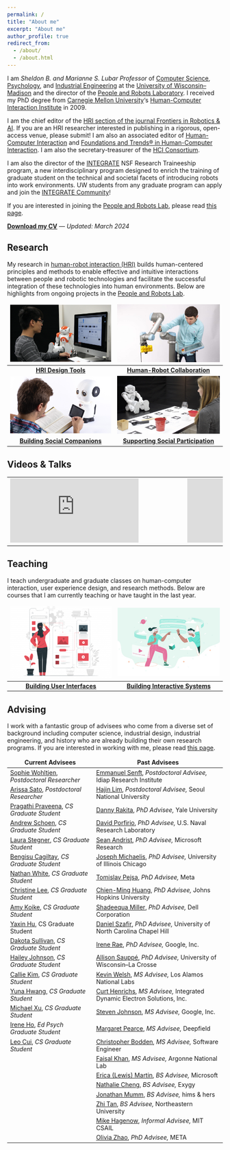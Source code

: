 ```yaml
---
permalink: /
title: "About me"
excerpt: "About me"
author_profile: true
redirect_from: 
  - /about/
  - /about.html
---
```


I am *Sheldon B. and Marianne S. Lubar Professor* of [Computer Science](http://cs.wisc.edu/), [Psychology](http://psych.wisc.edu/), and [Industrial Engineering](http://www.engr.wisc.edu/isye.html) at the [University of Wisconsin–Madison](http://wisc.edu/) and the director of the [People and Robots Laboratory](http://peopleandrobots.wisc.edu/). I received my PhD degree from [Carnegie Mellon University](http://cmu.edu/)‘s [Human-Computer Interaction Institute](http://hcii.cs.cmu.edu/) in 2009.

I am the chief editor of the [HRI section of the journal Frontiers in Robotics & AI](https://www.frontiersin.org/journals/robotics-and-ai/sections/human-robot-interaction#). If you are an HRI researcher interested in publishing in a rigorous, open-access venue, please submit! I am also an associated editor of [Human-Computer Interaction](https://www.tandfonline.com/toc/hhci20/current) and [Foundations and Trends® in Human-Computer Interaction](https://www.nowpublishers.com/HCI). I am also the secretary-treasurer of the [HCI Consortium](http://hcic.org/).

I am also the director of the [INTEGRATE](https://integrate.wisc.edu) NSF Research Traineeship program, a new interdisciplinary program designed to enrich the training of graduate student on the technical and societal facets of introducing robots into work environments. UW students from any graduate program can apply and join the [INTEGRATE Community](https://integrate.wisc.edu/seminars/)!

If you are interested in joining the [People and Robots Lab](http://peopleandrobots.wisc.edu), please read [this page](/joining).

<strong><a href="https://drive.google.com/file/d/1yvzv4dSAO-UWu_WF_4gfQUy1xZjLYKNg/view?usp=sharing" target="_blank">Download my CV</a></strong> — _Updated: March 2024_

## Research

My research in [human-robot interaction (HRI)](https://en.wikipedia.org/wiki/Human–robot_interaction) builds human-centered principles and methods to enable effective and intuitive interactions between people and robotic technologies and facilitate the successful integration of these technologies into human environments. Below are highlights from ongoing projects in the [People and Robots Lab](http://peopleandrobots.wisc.edu/).

<style>
table, td, th, tr {
   border: none;
}
thead {
   background-color: rgba(0, 0, 0, 0.0);
   border-bottom: 0px;
}
tr.border-bottom {
   border-bottom: 0px;
}
</style>

| [![](../images/Programming.png)](/portfolio/portfolio-1) | [![](../images/20180824_Robotics_112-980x608.jpg)](/portfolio/portfolio-2) |
| :-: | :-: |
| **[HRI Design Tools](/portfolio/portfolio-1)** | **[Human-Robot Collaboration](/portfolio/portfolio-2)** | 
| [![](../images/Educational-Robots.png)](/portfolio/portfolio-3) | [![](../images/TBI-Research.jpg)](/portfolio/portfolio-4) |
| **[Building Social Companions](/portfolio/portfolio-3)** | **[Supporting Social Participation](/portfolio/portfolio-4)** |

## Videos & Talks

<style>
table, td, th, tr {
   border: none;
}
thead {
   background-color: rgba(0, 0, 0, 0.0);
   border-bottom: 0px;
}
tr.border-bottom {
   border-bottom: 0px;
}
</style>

<table>
    <tr>
        <td class="style24" style="width: 400px">
            <div id='outerdiv' style="width: 400px; overflow-x:hidden;">
                <iframe src="https://www.youtube.com/embed/videoseries?list=PLaIgLiq4gIuZykeHKBJFIYl4VZZ2PcZQc" title="YouTube video player" frameborder="0" allow="accelerometer; autoplay; clipboard-write; encrypted-media; gyroscope; picture-in-picture; web-share" allowfullscreen></iframe>
            </div>
        </td>
        <td class="style24" style="width: 400px">
            <div id='outerdiv' style="width: 400px; overflow-x:hidden;">
                <iframe src="https://www.youtube.com/embed/videoseries?list=PLaIgLiq4gIuaA60oLfWalDrM91oA75mO-" title="YouTube video player" frameborder="0" allow="accelerometer; autoplay; clipboard-write; encrypted-media; gyroscope; picture-in-picture; web-share" allowfullscreen></iframe>
            </div>
        </td>
    </tr>
</table>


## Teaching

I teach undergraduate and graduate classes on human-computer interaction, user experience design, and research methods. Below are courses that I am currently teaching or have taught in the last year.

| [![](../images/ux-01-400x284.png)](/teaching/teaching-1) | [![](../images/6543438-400x267.jpg)](/teaching/teaching-3) |
| :-: | :-: |
| **[Building User Interfaces](/teaching/teaching-1)** | **[Building Interactive Systems](/teaching/teaching-3)** |

## Advising

I work with a fantastic group of advisees who come from a diverse set of background including computer science, industrial design, industrial engineering, and history who are already building their own research programs. If you are interested in working with me, please read [this page](/joining/).

| Current Advisees                                                                                                          | Past Advisees                                                                                                                        |
|---------------------------------------------------------------------------------------------------------------------------|--------------------------------------------------------------------------------------------------------------------------------------|
| [Sophie Wohltjen](https://www.linkedin.com/in/sophie-wohltjen-9b12b351), *Postdoctoral Researcher*                        | [Emmanuel Senft](https://emmanuel-senft.github.io/), *Postdoctoral Advisee,* Idiap Research Institute                                |
| [Arissa Sato](https://arissasato.com), *Postdoctoral Researcher*                                                          | [Hajin Lim](https://www.hajinlim.com), *Postdoctoral Advisee,* Seoul National University                                             |
| [Pragathi Praveena](https://www.linkedin.com/in/itispragathi/), *CS Graduate Student*                                        | [Danny Rakita](https://uwnarratives.wisc.edu/bio/daniel-rakita/), *PhD Advisee,* Yale University                                     |
| [Andrew Schoen](https://andrewjschoen.github.io/), *CS Graduate Student*                                                  | [David Porfirio](http://pages.cs.wisc.edu/~dporfirio/), *PhD Advisee,* U.S. Naval Research Laboratory                                |
| [Laura Stegner](http://laurastegner.com/), *CS Graduate Student*                                                          | [Sean Andrist](https://seanandrist.com), *PhD Advisee,* Microsoft Research                                                           |
| [Bengisu Cagiltay](https://www.linkedin.com/in/bengisucagiltay/), *CS Graduate Student*                                   | [Joseph Michaelis](https://lsri.uic.edu/profiles/michaelis-joseph/), *PhD Advisee,* University of Illinois Chicago                   |
| [Nathan White](https://www.researchgate.net/profile/Nathan-White-18), *CS Graduate Student*                               | [Tomislav Pejsa](http://pages.cs.wisc.edu/~tpejsa/), *PhD Advisee,* Meta                                                             |
| [Christine Lee](https://scholar.google.co.kr/citations?user=-K0MmdoAAAAJ&hl=en), *CS Graduate Student*                    | [Chien-Ming Huang](https://www.cs.jhu.edu/~cmhuang/), *PhD Advisee,* Johns Hopkins University                                        |
| [Amy Koike](https://amykoike.notion.site/Amy-Koike-s-Portfolio-25f2b3e0429e498183aa739b193fda01), *CS Graduate Student*   | [Shadeequa Miller](https://www.linkedin.com/in/s-dee-miller-58240710), *PhD Advisee,* Dell Corporation                               |
| [Yaxin Hu](http://www.edayaxin.com/about), CS Graduate Student                                                            | [Daniel Szafir](https://cs.unc.edu/person/daniel-szafir/), *PhD Advisee,* University of North Carolina Chapel Hill                   |
| [Dakota Sullivan](https://peopleandrobots.wisc.edu/staff/sullivan-dakota/), *CS Graduate Student*                         | [Irene Rae](http://rene.chargingwombat.com/), *PhD Advisee,* Google, Inc.                                                            |
| [Hailey Johnson](https://www.linkedin.com/in/hailey-lynn-johnson), *CS Graduate Student*                                  | [Allison Sauppé](https://cs.uwlax.edu/~asauppe/), *PhD Advisee,* University of Wisconsin–La Crosse                                   |
| [Callie Kim](https://callie-kim.com/), *CS Graduate Student*                                                              | [Kevin Welsh](https://www.linkedin.com/in/kevin-welsh-668140bb), *MS Advisee,* Los Alamos National Labs                              |
| [Yuna Hwang](https://www.linkedin.com/in/yuna-hwang-35b6b4234?trk=public_profile_samename-profile), *CS Graduate Student* | [Curt Henrichs](https://robotics.wisc.edu/staff/henrichs-curt/), *MS Advisee,* Integrated Dynamic Electron Solutions, Inc.           |
| [Michael Xu](http://www.michaelfxu.com), *CS Graduate Student*                                                            | [Steven Johnson](http://pages.cs.wisc.edu/~sjj/), *MS Advisee,* Google, Inc.                                                         |
| [Irene Ho](https://edpsych.education.wisc.edu/staff/ho-hui-ru/), *Ed Psych Graduate Student*                              | [Margaret Pearce](https://www.linkedin.com/in/margaretpearce), *MS Advisee,* Deepfield                                               |
| [Leo Cui](https://www.linkedin.com/in/leocuimn/), *CS Graduate Student*                                                   | [Christopher Bodden](https://uwnarratives.wisc.edu/bio/christopher-bodden/), *MS Advisee,* Software Engineer                         |
|                                                                                                                           | [Faisal Khan](https://uwnarratives.wisc.edu/bio/christopher-bodden/), *MS Advisee,* Argonne National Lab                             |
|                                                                                                                           | [Erica (Lewis) Martin]([http://ericaslewis.com/](https://www.linkedin.com/in/erica-martin-lewis-866080a5/)), *BS Advisee,* Microsoft |
|                                                                                                                           | [Nathalie Cheng](http://www.linkedin.com/in/nathaliecheng), *BS Advisee,* Exygy                                                      |
|                                                                                                                           | [Jonathan Mumm](http://www.linkedin.com/in/jonathanrmumm), *BS Advisee,* hims & hers                                                 |
|                                                                                                                           | [Zhi Tan](http://xiangzhitan.com/), *BS Advisee,* Northeastern University                                                            |
|                                                                                                                           | [Mike Hagenow](https://www.hageneaux.com/), *Informal Advisee,* MIT CSAIL                                                            |
|                                                                                                                           | [Olivia Zhao](https://www.olivia-zhao.com/), *PhD Advisee,* META                                                                     |

